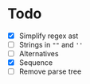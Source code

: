 # Todo
* [x] Simplify regex ast
* [ ] Strings in `""` and `''`
* [ ] Alternatives
* [x] Sequence
* [ ] Remove parse tree